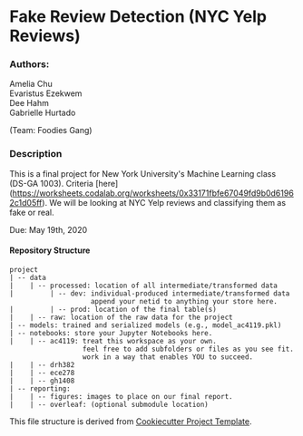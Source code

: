 # Fake Review Detection (NYC Yelp Reviews)
### Authors:
Amelia Chu <br>
Evaristus Ezekwem <br>
Dee Hahm <br>
Gabrielle Hurtado <br>

(Team: Foodies Gang)

### Description
This is a final project for New York University's Machine Learning class (DS-GA 1003). Criteria [here] (https://worksheets.codalab.org/worksheets/0x33171fbfe67049fd9b0d61962c1d05ff). We will be looking at NYC Yelp reviews and classifying them as fake or real.

Due: May 19th, 2020

#### Repository Structure
```
project
| -- data
|    | -- processed: location of all intermediate/transformed data
|         | -- dev: individual-produced intermediate/transformed data
                    append your netid to anything your store here.
|         | -- prod: location of the final table(s)
|    | -- raw: location of the raw data for the project
| -- models: trained and serialized models (e.g., model_ac4119.pkl)
| -- notebooks: store your Jupyter Notebooks here.
|    | -- ac4119: treat this workspace as your own.
                  feel free to add subfolders or files as you see fit.
                  work in a way that enables YOU to succeed.
|    | -- drh382
|    | -- ece278
|    | -- gh1408
| -- reporting:
|    | -- figures: images to place on our final report.
|    | -- overleaf: (optional submodule location)
```
This file structure is derived from [Cookiecutter Project Template](https://drivendata.github.io/cookiecutter-data-science/).
